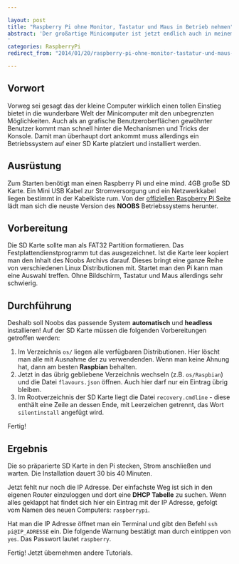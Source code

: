 ```yaml
---

layout: post
title: "Raspberry Pi ohne Monitor, Tastatur und Maus in Betrieb nehmen"
abstract: 'Der großartige Minicomputer ist jetzt endlich auch in meinem Arbeitszimmer angekommen. Zwischen iMac und MacBookPro stellte sich aber schnell die Frage: wie installiere ich das Teil ohne einen HDMI fähigen Monitor oder USB Tastatur. Zum Glück ist die Lösung kostenlos und ganz einfach!'
categories: RaspberryPi
redirect_from: "2014/01/20/raspberry-pi-ohne-monitor-tastatur-und-maus-in-betrieb-nehmen/"

---
```




## Vorwort

Vorweg sei gesagt das der kleine Computer wirklich einen tollen Einstieg bietet in die wunderbare Welt der Minicomputer mit den unbegrenzten Möglichkeiten. Auch als an grafische Benutzeroberflächen gewöhnter Benutzer kommt man schnell hinter die Mechanismen und Tricks der Konsole. Damit man überhaupt dort ankommt muss allerdings ein Betriebssystem auf einer SD Karte platziert und installiert werden.


## Ausrüstung

Zum Starten benötigt man einen Raspberry Pi und eine mind. 4GB große SD Karte. Ein Mini USB Kabel zur Stromversorgung und ein Netzwerkkabel liegen bestimmt in der Kabelkiste rum. Von der [offiziellen Raspberry Pi Seite](http://www.raspberrypi.org/downloads) lädt man sich die neuste Version des **NOOBS** Betriebssystems herunter.


## Vorbereitung

Die SD Karte sollte man als FAT32 Partition formatieren. Das Festplattendienstprogramm tut das ausgezeichnet. Ist die Karte leer kopiert man den Inhalt des Noobs Archivs darauf. Dieses bringt eine ganze Reihe von verschiedenen Linux Distributionen mit. Startet man den Pi kann man eine Auswahl treffen. Ohne Bildschirm, Tastatur und Maus allerdings sehr schwierig.


## Durchführung

Deshalb soll Noobs das passende System **automatisch** und **headless** installieren! Auf der SD Karte müssen die folgenden Vorbereitungen getroffen werden:

1. Im Verzeichnis `os/` liegen alle verfügbaren Distributionen. Hier löscht man alle mit Ausnahme der zu verwendenden. Wenn man keine Ahnung hat, dann am besten **Raspbian** behalten.
2. Jetzt in das übrig gebliebene Verzeichnis wechseln (z.B. `os/Raspbian`) und die Datei `flavours.json` öffnen. Auch hier darf nur ein Eintrag übrig bleiben.
3. Im Rootverzeichnis der SD Karte liegt die Datei `recovery.cmdline` - diese enthält eine Zeile an dessen Ende, mit Leerzeichen getrennt, das Wort `silentinstall` angefügt wird.

Fertig!


## Ergebnis

Die so präparierte SD Karte in den Pi stecken, Strom anschließen und warten. Die Installation dauert 30 bis 40 Minuten. 

Jetzt fehlt nur noch die IP Adresse. Der einfachste Weg ist sich in den eigenen Router einzuloggen und dort eine **DHCP Tabelle** zu suchen. Wenn alles geklappt hat findet sich hier ein Eintrag mit der IP Adresse, gefolgt vom Namen des neuen Computers: `raspberrypi`.

Hat man die IP Adresse öffnet man ein Terminal und gibt den Befehl `ssh pi@IP_ADRESSE` ein. Die folgende Warnung bestätigt man durch eintippen von `yes`. Das Passwort lautet `raspberry`. 

Fertig! Jetzt übernehmen andere Tutorials.